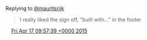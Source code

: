 Replying to [@mauritsrijk](https://twitter.com/mauritsrijk/status/588776625023557632)

> I really liked the sign off, "built with\.\.\." in the footer

<img src="../../media/tweet.ico" width="12" /> [Fri Apr 17 09:57:39 +0000 2015](https://twitter.com/DromerDenker/status/589004788282630144)